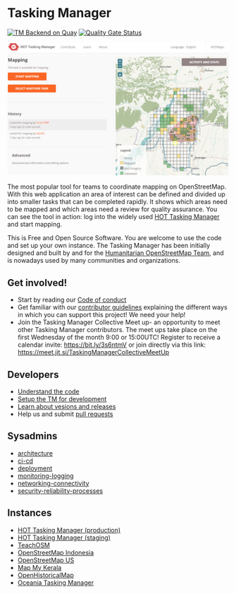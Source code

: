 # Tasking Manager

[![TM Backend on Quay](https://quay.io/repository/hotosm/tasking-manager/status "Tasking Manager Backend Build")](https://quay.io/repository/hotosm/tasking-manager)
[![Quality Gate Status](https://sonarcloud.io/api/project_badges/measure?project=hotosm_tasking-manager&metric=alert_status)](https://sonarcloud.io/dashboard?id=hotosm_tasking-manager)

[<img src="screenshot.jpg" />](./screenshot.jpg)

The most popular tool for teams to coordinate mapping on OpenStreetMap. With this web application an area of interest can be defined and divided up into smaller tasks that can be completed rapidly. It shows which areas need to be mapped and which areas need a review for quality assurance. You can see the tool in action: log into the widely used [HOT Tasking Manager](https://tasks.hotosm.org/) and start mapping.

This is Free and Open Source Software. You are welcome to use the code and set up your own instance. The Tasking Manager has been initially designed and built by and for the [Humanitarian OpenStreetMap Team](https://www.hotosm.org/), and is nowadays used by many communities and organizations.

## Get involved!

* Start by reading our [Code of conduct](https://www.hotosm.org/code-of-conduct)
* Get familiar with our [contributor guidelines](./docs/developers/contributing-guidelines.md) explaining the different ways in which you can support this project! We need your help!
* Join the Tasking Manager Collective Meet up- an opportunity to meet other Tasking Manager contributors. The meet ups take place on the first Wednesday of the month 9:00 or 15:00UTC! Register to receive a calendar invite: https://bit.ly/3s6ntmV or join directly via this link: https://meet.jit.si/TaskingManagerCollectiveMeetUp


## Developers

* [Understand the code](./docs/developers/understanding-the-code.md)
* [Setup the TM for development](./docs/developers/development-setup.md)
* [Learn about vesions and releases](./docs/developers/versions-and-releases.md)
* Help us and submit [pull requests](https://github.com/hotosm/tasking-manager/pulls)

## Sysadmins

* [architecture](./docs/sysadmins/architecture.md)
* [ci-cd](./docs/sysadmins/ci-cd.md)
* [deployment](./docs/sysadmins/deployment.md)
* [monitoring-logging](./docs/sysadmins/monitoring-logging.md)
* [networking-connectivity](./docs/sysadmins/networking-connectivity.md)
* [security-reliability-processes](./docs/sysadmins/security-reliability-processes.md)

## Instances
* [HOT Tasking Manager (production)](https://tasks.hotosm.org)
* [HOT Tasking Manager (staging)](https://tasks-stage.hotosm.org)
* [TeachOSM](https://tasks.teachosm.org/)
* [OpenStreetMap Indonesia](https://tasks-indonesia.hotosm.org/)
* [OpenStreetMap US](https://tasks.openstreetmap.us/)
* [Map My Kerala](https://mapmykerala.in/)
* [OpenHistoricalMap](https://tasks.openhistoricalmap.org)
* [Oceania Tasking Manager](https://tasks.smartcitiestransport.com/)
